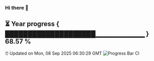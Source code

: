 ### Hi there 👋
⏳ Year progress { ████████████████████▁▁▁▁▁▁▁▁▁▁ } 68.57 %
---
⏰ Updated on Mon, 08 Sep 2025 06:30:29 GMT
![Progress Bar CI](https://github.com/liununu/liununu/workflows/Progress%20Bar%20CI/badge.svg)
